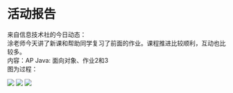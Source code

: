 # 活动报告

来自信息技术社的今日动态：<br>
涂老师今天讲了新课和帮助同学复习了前面的作业。课程推进比较顺利，互动也比较多。<br>
内容：AP Java: 面向对象、作业2和3<br>
图为过程：<br>

<img src="/img/news/20190606/1" class="img-thumbnail img-fluid col-md-3 p-1 rounded">
<img src="/img/news/20190606/2" class="img-thumbnail img-fluid col-md-3 p-1 rounded">
<img src="/img/news/20190606/3" class="img-thumbnail img-fluid col-md-3 p-1 rounded">